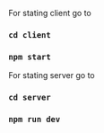 For stating client go to 
### `cd client`
### `npm start`

For stating server go to
### `cd server`
### `npm run dev`